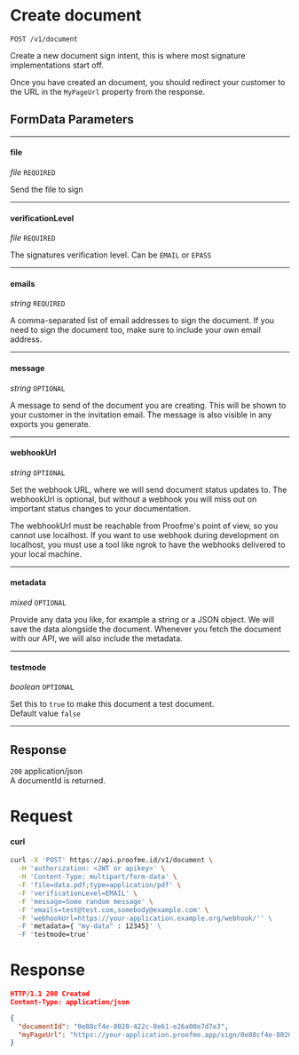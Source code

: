# Create document
`POST /v1/document`

Create a new document sign intent, this is where most signature implementations start off.

Once you have created an document, you should redirect your customer to the URL in the `MyPageUrl` property from the response.

## FormData Parameters
___
#### file
_file_ `REQUIRED`

Send the file to sign

___
#### verificationLevel
_file_ `REQUIRED`

The signatures verification level. Can be `EMAIL` or `EPASS`

___
#### emails
_string_ `REQUIRED`

A comma-separated list of email addresses to sign the document. If you need to sign the document too, make sure to include your own email address.

___
#### message
_string_ `OPTIONAL`

A message to send of the document you are creating. This will be shown to your customer in the invitation email. The message is also visible in any exports you generate.

____
#### webhookUrl
_string_ `OPTIONAL`

Set the webhook URL, where we will send document status updates to.
The webhookUrl is optional, but without a webhook you will miss out on important status changes to your documentation.

The webhookUrl must be reachable from Proofme's point of view, so you cannot use localhost. If you want to use webhook during development on localhost, you must use a tool like ngrok to have the webhooks delivered to your local machine.

____
#### metadata
_mixed_ `OPTIONAL`

Provide any data you like, for example a string or a JSON object. We will save the data alongside the document. Whenever you fetch the document with our API, we will also include the metadata.
___
#### testmode
_boolean_ `OPTIONAL`

Set this to `true` to make this document a test document.  
Default value `false`
___


## Response

`200` application/json  
A documentId is returned.

# Request

<!-- tabs:start -->

#### **curl**

```bash
curl -X 'POST' https://api.proofme.id/v1/document \
  -H 'authorization: <JWT or apikey>' \
  -H 'Content-Type: multipart/form-data' \
  -F 'file=data.pdf;type=application/pdf' \
  -F 'verificationLevel=EMAIL' \
  -F 'message=Some random message' \
  -F 'emails=test@test.com,somebody@example.com' \
  -F 'webhookUrl=https://your-application.example.org/webhook/'' \
  -F 'metadata={ "my-data" : 12345}' \
  -F 'testmode=true'
```


<!-- tabs:end -->

# Response
```json
HTTP/1.1 200 Created
Content-Type: application/json

{
  "documentId": "0e88cf4e-8020-422c-8e61-e26a00e7d7e3",
  "myPageUrl": "https://your-application.proofme.app/sign/0e88cf4e-8020-422c-8e61-e26a00e7d7e3"
}

```